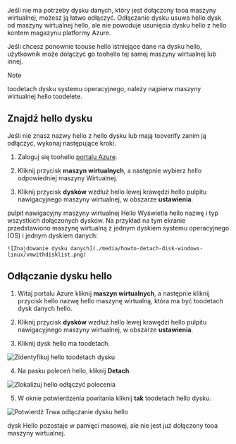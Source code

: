 Jeśli nie ma potrzeby dysku danych, który jest dołączony tooa maszyny wirtualnej, możesz ją łatwo odłączyć. Odłączanie dysku usuwa hello dysk od maszyny wirtualnej hello, ale nie powoduje usunięcia dysku hello z hello kontem magazynu platformy Azure.

Jeśli chcesz ponownie toouse hello istniejące dane na dysku hello, użytkownik może dołączyć go toohello tej samej maszyny wirtualnej lub innej.  

> [!NOTE]
> toodetach dysku systemu operacyjnego, należy najpierw maszyny wirtualnej hello toodelete.
>

## <a name="find-hello-disk"></a>Znajdź hello dysku
Jeśli nie znasz nazwy hello z hello dysku lub mają tooverify zanim ją odłączyć, wykonaj następujące kroki.

1. Zaloguj się toohello [portalu Azure](https://portal.azure.com).

2. Kliknij przycisk **maszyn wirtualnych**, a następnie wybierz hello odpowiedniej maszyny Wirtualnej.

3. Kliknij przycisk **dysków** wzdłuż hello lewej krawędzi hello pulpitu nawigacyjnego maszyny wirtualnej, w obszarze **ustawienia**.

 pulpit nawigacyjny maszyny wirtualnej Hello Wyświetla hello nazwę i typ wszystkich dołączonych dysków. Na przykład na tym ekranie przedstawiono maszynę wirtualną z jednym dyskiem systemu operacyjnego (OS) i jednym dyskiem danych:

    ![Znajdowanie dysku danych](./media/howto-detach-disk-windows-linux/vmwithdisklist.png)

## <a name="detach-hello-disk"></a>Odłączanie dysku hello
1. Witaj portalu Azure kliknij **maszyn wirtualnych**, a następnie kliknij przycisk hello nazwę hello maszynę wirtualną, która ma być toodetach dysk danych hello.

2. Kliknij przycisk **dysków** wzdłuż hello lewej krawędzi hello pulpitu nawigacyjnego maszyny wirtualnej, w obszarze **ustawienia**.

3. Kliknij dysk hello ma toodetach.

  ![Zidentyfikuj hello toodetach dysku](./media/howto-detach-disk-windows-linux/disklist.png)

4. Na pasku poleceń hello, kliknij **Detach**.

  ![Zlokalizuj hello odłączyć polecenia](./media/howto-detach-disk-windows-linux/diskdetachcommand.png)

5. W oknie potwierdzenia powitania kliknij **tak** toodetach hello dysku.

  ![Potwierdź Trwa odłączanie dysku hello](./media/howto-detach-disk-windows-linux/confirmdetach.png)

dysk Hello pozostaje w pamięci masowej, ale nie jest już dołączony tooa maszyny wirtualnej.
